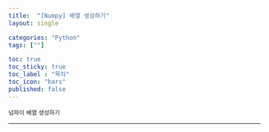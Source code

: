 ```yaml
---
title:  "[Numpy] 배열 생성하기"
layout: single

categories: "Python"
tags: [""]

toc: true
toc_sticky: true
toc_label : "목차"
toc_icon: "bars"
published: false
---
```


<small>넘파이 배열 생성하기</small>

***